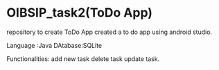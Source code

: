 # OIBSIP_task2(ToDo App)
repository to create ToDo App
created a to do app using android studio.

Language :Java
DAtabase:SQLite

Functionalities:
add new task delete task update task.
